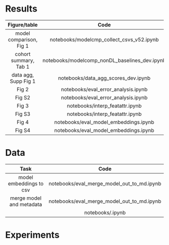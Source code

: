 # Results

| Figure/table            | Code                                          |
| :---------------------: | :-------------------------------------------: |
| model comparison, Fig 1 | notebooks/modelcmp_collect_csvs_v52.ipynb     |
| cohort summary, Tab 1   | notebooks/modelcomp_nonDL_baselines_dev.ipynb |
| data agg, Supp Fig 1    | notebooks/data_agg_scores_dev.ipynb           |
| Fig 2                   | notebooks/eval_error_analysis.ipynb           |
| Fig S2                  | notebooks/eval_error_analysis.ipynb           |
| Fig 3                   | notebooks/interp_featattr.ipynb               |
| Fig S3                  | notebooks/interp_featattr.ipynb               |
| Fig 4                   | notebooks/eval_model_embeddings.ipynb         |
| Fig S4                  | notebooks/eval_model_embeddings.ipynb         |


# Data

| Task                     | Code                                          |
| :----------------------: | :-------------------------------------------: |
| model embeddings to csv  | notebooks/eval_merge_model_out_to_md.ipynb    |
| merge model and metadata | notebooks/eval_merge_model_out_to_md.ipynb    |
|  | notebooks/.ipynb    |


# Experiments


